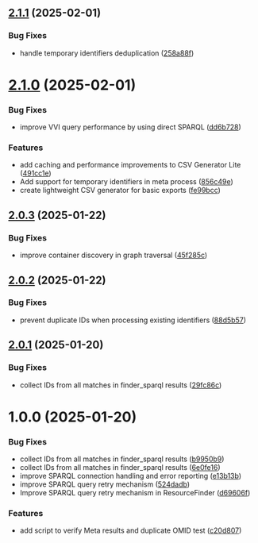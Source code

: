 ## [2.1.1](https://github.com/opencitations/oc_meta/compare/v2.1.0...v2.1.1) (2025-02-01)


### Bug Fixes

* handle temporary identifiers deduplication ([258a88f](https://github.com/opencitations/oc_meta/commit/258a88fff4c889308f390caf34531daf7345a187))

# [2.1.0](https://github.com/opencitations/oc_meta/compare/v2.0.3...v2.1.0) (2025-02-01)


### Bug Fixes

* improve VVI query performance by using direct SPARQL ([dd6b728](https://github.com/opencitations/oc_meta/commit/dd6b72818989d476995309ec5cd7b53cbced08ab))


### Features

* add caching and performance improvements to CSV Generator Lite ([491cc1e](https://github.com/opencitations/oc_meta/commit/491cc1ed987845ccacb2de3c6432c80194c1f835))
* Add support for temporary identifiers in meta process ([856c49e](https://github.com/opencitations/oc_meta/commit/856c49e5898c4c3dd3a9bea98ddc4ab0a103ddc4))
* create lightweight CSV generator for basic exports ([fe99bcc](https://github.com/opencitations/oc_meta/commit/fe99bcce47f9c3d645d03852986def7f5569ac56))

## [2.0.3](https://github.com/opencitations/oc_meta/compare/v2.0.2...v2.0.3) (2025-01-22)


### Bug Fixes

* improve container discovery in graph traversal ([45f285c](https://github.com/opencitations/oc_meta/commit/45f285cb8f7e7d1f4ade9396bc054acde795388f))

## [2.0.2](https://github.com/opencitations/oc_meta/compare/v2.0.1...v2.0.2) (2025-01-22)


### Bug Fixes

* prevent duplicate IDs when processing existing identifiers ([88d5b57](https://github.com/opencitations/oc_meta/commit/88d5b57c71cc9b0f074d6b0f4e57cf16ab130634))

## [2.0.1](https://github.com/opencitations/oc_meta/compare/v2.0.0...v2.0.1) (2025-01-20)


### Bug Fixes

* collect IDs from all matches in finder_sparql results ([29fc86c](https://github.com/opencitations/oc_meta/commit/29fc86c66c4ac6e2290a95b1f6c82c14c65594e1))

# 1.0.0 (2025-01-20)


### Bug Fixes

* collect IDs from all matches in finder_sparql results ([b9950b9](https://github.com/opencitations/oc_meta/commit/b9950b9604913a47829f1f4757986a7c62609a7f))
* collect IDs from all matches in finder_sparql results ([6e0fe16](https://github.com/opencitations/oc_meta/commit/6e0fe16e430a812b068ab78fa78c24f5bc91d549))
* improve SPARQL connection handling and error reporting ([e13b13b](https://github.com/opencitations/oc_meta/commit/e13b13b294901647ebd2ad142d6421c602be656e))
* improve SPARQL query retry mechanism ([524dadb](https://github.com/opencitations/oc_meta/commit/524dadb54aa1ff4149c1aa46b91b140134ea2277))
* Improve SPARQL query retry mechanism in ResourceFinder ([d69606f](https://github.com/opencitations/oc_meta/commit/d69606f416cd3e73d0152548658d72ac74755ea8))


### Features

* add script to verify Meta results and duplicate OMID test ([c20d807](https://github.com/opencitations/oc_meta/commit/c20d807c93ab3d20c4ecb187a85a6b024935690e))
